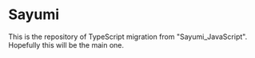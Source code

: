 # Sayumi
This is the repository of TypeScript migration from "Sayumi_JavaScript". Hopefully this will be the main one.
